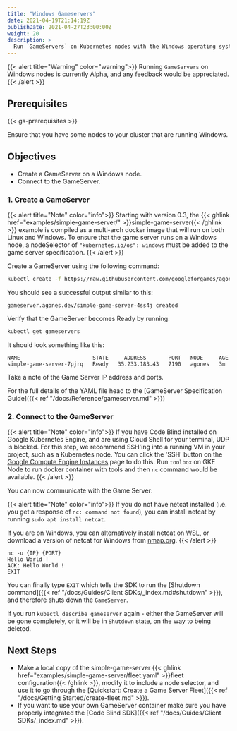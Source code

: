 ```yaml
---
title: "Windows Gameservers"
date: 2021-04-19T21:14:19Z
publishDate: 2021-04-27T23:00:00Z
weight: 20
description: >
  Run `GameServers` on Kubernetes nodes with the Windows operating system.
---
```


{{< alert title="Warning" color="warning">}}
Running `GameServers` on Windows nodes is currently Alpha, and any feedback
would be appreciated.
{{< /alert >}}

## Prerequisites

{{< gs-prerequisites >}}

Ensure that you have some nodes to your cluster that are running Windows.

## Objectives

- Create a GameServer on a Windows node.
- Connect to the GameServer.

### 1. Create a GameServer

{{< alert title="Note" color="info">}}
Starting with version 0.3, the {{< ghlink href="examples/simple-game-server/" >}}simple-game-server{{< /ghlink >}} example is compiled as a multi-arch docker image that will run on both Linux and Windows. To ensure that the game server runs on a Windows node, a nodeSelector of `"kubernetes.io/os": windows` must be added to the game server specification.
{{< /alert >}}

Create a GameServer using the following command:

```bash
kubectl create -f https://raw.githubusercontent.com/googleforgames/agones/{{< release-branch >}}/examples/simple-game-server/gameserver-windows.yaml
```

You should see a successful output similar to this:

```
gameserver.agones.dev/simple-game-server-4ss4j created
```

Verify that the GameServer becomes Ready by running:

```bash
kubectl get gameservers
```
It should look something like this:

```
NAME                       STATE     ADDRESS       PORT   NODE     AGE
simple-game-server-7pjrq   Ready   35.233.183.43   7190   agones   3m
```

Take a note of the Game Server IP address and ports.

For the full details of the YAML file head to the [GameServer Specification Guide]({{< ref "/docs/Reference/gameserver.md" >}})


### 2. Connect to the GameServer

{{< alert title="Note" color="info">}}
If you have Code Blind installed on Google Kubernetes Engine, and are using
  Cloud Shell for your terminal, UDP is blocked. For this step, we recommend
  SSH'ing into a running VM in your project, such as a Kubernetes node.
  You can click the 'SSH' button on the [Google Compute Engine Instances](https://console.cloud.google.com/compute/instances)
  page to do this.
  Run `toolbox` on GKE Node to run docker container with tools and then `nc` command would be available.
{{< /alert >}}

You can now communicate with the Game Server:

{{< alert title="Note" color="info">}}
If you do not have netcat installed
  (i.e. you get a response of `nc: command not found`),
  you can install netcat by running `sudo apt install netcat`.

If you are on Windows, you can alternatively install netcat on
[WSL](https://docs.microsoft.com/en-us/windows/wsl/install-win10),
or download a version of netcat for Windows from [nmap.org](https://nmap.org/ncat/).
{{< /alert >}}

```
nc -u {IP} {PORT}
Hello World !
ACK: Hello World !
EXIT
```

You can finally type `EXIT` which tells the SDK to run the [Shutdown command]({{< ref "/docs/Guides/Client SDKs/_index.md#shutdown" >}}), and therefore shuts down the `GameServer`.

If you run `kubectl describe gameserver` again - either the GameServer will be gone completely, or it will be in `Shutdown` state, on the way to being deleted.


## Next Steps

- Make a local copy of the simple-game-server {{< ghlink href="examples/simple-game-server/fleet.yaml" >}}fleet configuration{{< /ghlink >}},
modify it to include a node selector, and use it to go through the [Quickstart: Create a Game Server Fleet]({{< ref "/docs/Getting Started/create-fleet.md" >}}).
- If you want to use your own GameServer container make sure you have properly integrated the [Code Blind SDK]({{< ref "/docs/Guides/Client SDKs/_index.md" >}}).


